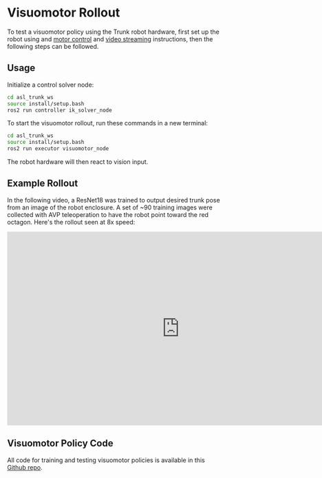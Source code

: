 # Visuomotor Rollout
To test a visuomotor policy using the Trunk robot hardware, first set up the robot using and [motor control](./motor_control.md) and [video streaming](./video_streaming.md) instructions, then the following steps can be followed.

## Usage
Initialize a control solver node:
```bash 
cd asl_trunk_ws
source install/setup.bash
ros2 run controller ik_solver_node
```


To start the visuomotor rollout, run these commands in a new terminal:
```bash
cd asl_trunk_ws
source install/setup.bash
ros2 run executor visuomotor_node
```

The robot hardware will then react to vision input.

## Example Rollout
In the following video, a ResNet18 was trained to output desired trunk pose from an image of the robot enclosure. A set of ~90 training images were collected with AVP teleoperation to have the robot point toward the red octagon. Here's the rollout seen at 8x speed:

<iframe width="800" height="450" src="https://www.youtube.com/embed/5in-zQf-avg" frameborder="0" allowfullscreen></iframe>


## Visuomotor Policy Code
All code for training and testing visuomotor policies is available in this [Github repo](https://github.com/markeleone/trunk-visuomotor).